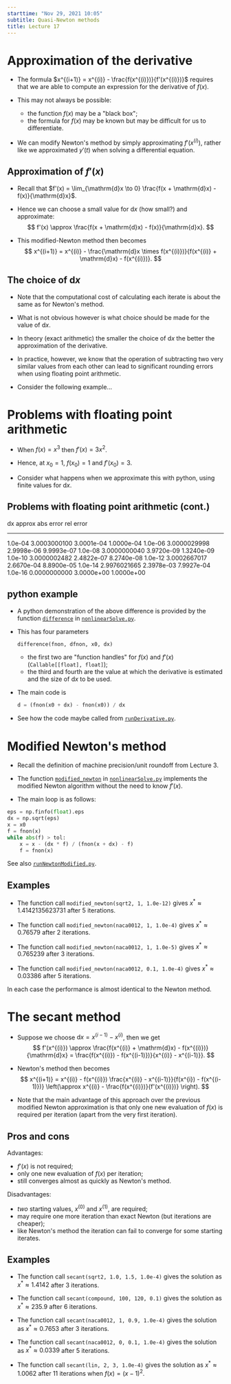```yaml
---
starttime: "Nov 29, 2021 10:05"
subtitle: Quasi-Newton methods
title: Lecture 17
---
```


# Approximation of the derivative

-   The formula $x^{(i+1)} = x^{(i)} - \frac{f(x^{(i)})}{f'(x^{(i)})}$ requires that we are able to compute an expression for the derivative of $f(x)$.

-   This may not always be possible:

    -   the function $f(x)$ may be a "black box";
    -   the formula for $f(x)$ may be known but may be difficult for us to differentiate.

-   We can modify Newton's method by simply approximating $f'(x^{(i)})$, rather like we approximated $y'(t)$ when solving a differential equation.

## Approximation of $f'(x)$

-   Recall that $f'(x) = \lim_{\mathrm{d}x \to 0} \frac{f(x + \mathrm{d}x) - f(x)}{\mathrm{d}x}$.

-   Hence we can choose a small value for $\mathrm{d}x$ (how small?) and approximate: $$
    f'(x) \approx \frac{f(x + \mathrm{d}x) - f(x)}{\mathrm{d}x}.
    $$

-   This modified-Newton method then becomes $$
    x^{(i+1)} = x^{(i)} - \frac{\mathrm{d}x \times f(x^{(i)})}{f(x^{(i)} + \mathrm{d}x) - f(x^{(i)})}.
    $$

## The choice of $\mathrm{d}x$

-   Note that the computational cost of calculating each iterate is about the same as for Newton's method.

-   What is not obvious however is what choice should be made for the value of $\mathrm{d}x$.

-   In theory (exact arithmetic) the smaller the choice of $\mathrm{d}x$ the better the approximation of the derivative.

-   In practice, however, we know that the operation of subtracting two very similar values from each other can lead to significant rounding errors when using floating point arithmetic.

-   Consider the following example...

# Problems with floating point arithmetic

-   When $f(x) = x^3$ then $f'(x) = 3 x^2$.

-   Hence, at $x_0 = 1$, $f(x_0) = 1$ and $f'(x_0) = 3$.

-   Consider what happens when we approximate this with python, using finite values for $\mathrm{d}x$.

## Problems with floating point arithmetic (cont.)

  dx        approx         abs error    rel error
  --------- -------------- ------------ ------------
  1.0e-04   3.0003000100   3.0001e-04   1.0000e-04
  1.0e-06   3.0000029998   2.9998e-06   9.9993e-07
  1.0e-08   3.0000000040   3.9720e-09   1.3240e-09
  1.0e-10   3.0000002482   2.4822e-07   8.2740e-08
  1.0e-12   3.0002667017   2.6670e-04   8.8900e-05
  1.0e-14   2.9976021665   2.3978e-03   7.9927e-04
  1.0e-16   0.0000000000   3.0000e+00   1.0000e+00

## python example

-   A python demonstration of the above difference is provided by the function [`difference`](../code/nonlinearSolve.html#difference) in [`nonlinearSolve.py`](../code/nonlinearSolve.html).

-   This has four parameters

    ``` python
    difference(fnon, dfnon, x0, dx)
    ```

    -   the first two are "function handles" for $f(x)$ and $f'(x)$ (`Callable[[float], float]`);
    -   the third and fourth are the value at which the derivative is estimated and the size of $\mathrm{d}x$ to be used.

-   The main code is

    ``` python
    d = (fnon(x0 + dx) - fnon(x0)) / dx
    ```

-   See how the code maybe called from [`runDerivative.py`](../code/lec17/runDerivative.html).

# Modified Newton's method

-   Recall the definition of machine precision/unit roundoff from Lecture 3.

-   The function [`modified_newton`](../code/nonlinearSolve.html#modified_newton) in [`nonlinearSolve.py`](../code/nonlinearSolve.html) implements the modified Newton algorithm without the need to know $f'(x)$.

-   The main loop is as follows:

``` python
eps = np.finfo(float).eps
dx = np.sqrt(eps)
x = x0
f = fnon(x)
while abs(f) > tol:
    x = x - (dx * f) / (fnon(x + dx) - f)
    f = fnon(x)
```

See also [`runNewtonModified.py`](../code/lec17/runModifiedNewton.html).

## Examples

-   The function call `modified_newton(sqrt2, 1, 1.0e-12)` gives $x^* \approx 1.4142135623731$ after 5 iterations.

-   The function call `modified_newton(naca0012, 1, 1.0e-4)` gives $x^* \approx 0.76579$ after 2 iterations.

-   The function call `modified_newton(naca0012, 1, 1.0e-5)` gives $x^* \approx 0.765239$ after 3 iterations.

-   The function call `modified_newton(naca0012, 0.1, 1.0e-4)` gives $x^* \approx 0.03386$ after 5 iterations.

In each case the performance is almost identical to the Newton method.

# The secant method

-   Suppose we choose $\mathrm{d}x = x^{(i-1)} - x^{(i)}$, then we get $$
    f'(x^{(i)}) \approx \frac{f(x^{(i)} + \mathrm{d}x) - f(x^{(i)})}{\mathrm{d}x}
    = \frac{f(x^{(i)}) - f(x^{(i-1)})}{x^{(i)} - x^{(i-1)}}.
    $$

-   Newton's method then becomes $$
    x^{(i+1)} = x^{(i)} - f(x^{(i)}) \frac{x^{(i)} - x^{(i-1)}}{f(x^{i}) - f(x^{(i-1)})}
    \left(\approx x^{(i)} - \frac{f(x^{(i)})}{f'(x^{(i)})} \right).
    $$

-   Note that the main advantage of this approach over the previous modified Newton approximation is that only one new evaluation of $f(x)$ is required per iteration (apart from the very first iteration).

## Pros and cons

Advantages:

-   $f'(x)$ is not required;
-   only one new evaluation of $f(x)$ per iteration;
-   still converges almost as quickly as Newton's method.

Disadvantages:

-   *two* starting values, $x^{(0)}$ and $x^{(1)}$, are required;
-   may require one more iteration than exact Newton (but iterations are cheaper);
-   like Newton's method the iteration can fail to converge for some starting iterates.

## Examples

-   The function call `secant(sqrt2, 1.0, 1.5, 1.0e-4)` gives the solution as $x^* \approx 1.4142$ after 3 iterations.

-   The function call `secant(compound, 100, 120, 0.1)` gives the solution as $x^* \approx 235.9$ after 6 iterations.

-   The function call `secant(naca0012, 1, 0.9, 1.0e-4)` gives the solution as $x^* \approx 0.7653$ after 3 iterations.

-   The function call `secant(naca0012, 0, 0.1, 1.0e-4)` gives the solution as $x^* \approx 0.0339$ after 5 iterations.

-   The function call `secant(lin, 2, 3, 1.0e-4)` gives the solution as $x^* \approx 1.0062$ after 11 iterations when $f(x) = (x-1)^2$.
